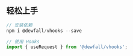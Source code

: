 ## 轻松上手

```js
// 安装依赖
npm i @dewfall/vhooks --save

// 使用 Hooks
import { useRequest } from '@dewfall/vhooks';
```
